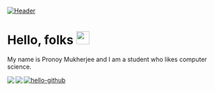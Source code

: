 [![Header](https://raw.githubusercontent.com/pronoymukherjeewritescode/<OWNER>/<OWNER>/readme_header.png "Header")](https://pronoymukherjeewritescode.github.io/)

# Hello, folks <img src="https://raw.githubusercontent.com/MartinHeinz/MartinHeinz/master/wave.gif" width="30px">

My name is Pronoy Mukherjee and I am a student who likes computer science.

<img align="left" src="https://github-readme-stats.vercel.app/api?username=pronoymukherjeewritescode&show_icons=true&theme=tokyonight"/>

<img align="left" src="https://github-readme-stats.vercel.app/api/top-langs/?username=pronoymukherjeewritescode&langs_count=&layout=compact&theme=tokyonight"/>

[![hello-github](https://github-readme-stats.vercel.app/api/pin/?username=pronoymukherjeewritescode&repo=hello-github)](https://github.com/pronoymukherjeewritescode/hello-github&theme=tokyonight)

<!--
**pronoymukherjeewritescode/pronoymukherjeewritescode** is a ✨ _special_ ✨ repository because its `README.md` (this file) appears on your GitHub profile.

Here are some ideas to get you started:

- 🔭 I’m currently working on ...
- 🌱 I’m currently learning ...
- 👯 I’m looking to collaborate on ...
- 🤔 I’m looking for help with ...
- 💬 Ask me about ...
- 📫 How to reach me: ...
- 😄 Pronouns: ...
- ⚡ Fun fact: ...
-->
